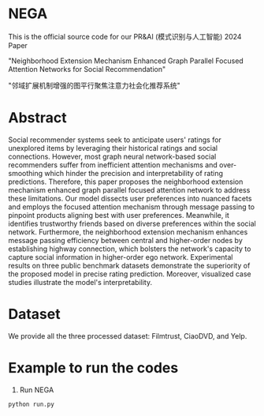 # NEGA
This is the official source code for our PR&AI (模式识别与人工智能) 2024 Paper

"Neighborhood Extension Mechanism Enhanced Graph Parallel Focused Attention Networks for Social Recommendation"

"邻域扩展机制增强的图平行聚焦注意力社会化推荐系统"

# Abstract
Social recommender systems seek to anticipate users' ratings for unexplored items by leveraging their historical ratings and social connections. However, most graph neural network-based social recommenders suffer from inefficient attention mechanisms and over-smoothing which hinder the precision and interpretability of rating predictions. Therefore, this paper proposes the neighborhood extension mechanism enhanced graph parallel focused attention network to address these limitations. Our model dissects user preferences into nuanced facets and employs the focused attention mechanism through message passing to pinpoint products aligning best with user preferences. Meanwhile, it identifies trustworthy friends based on diverse preferences within the social network. Furthermore, the neighborhood extension mechanism enhances message passing efficiency between central and higher-order nodes by establishing highway connection, which bolsters the network's capacity to capture social information in higher-order ego network. Experimental results on three public benchmark datasets demonstrate the superiority of the proposed model in precise rating prediction. Moreover, visualized case studies illustrate the model's interpretability.

# Dataset
We provide all the three processed dataset: Filmtrust, CiaoDVD, and Yelp. 

# Example to run the codes
1. Run NEGA

`python run.py`
